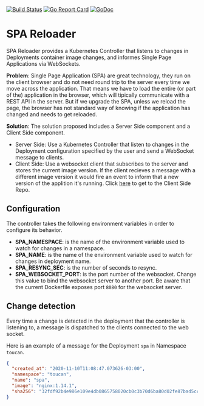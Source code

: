 [![Build Status](https://travis-ci.org/ToucanSoftware/spa-reloader.svg?branch=main)](https://travis-ci.org/ToucanSoftware/spa-reloader) [![Go Report Card](https://goreportcard.com/badge/github.com/ToucanSoftware/spa-reloader)](https://goreportcard.com/report/github.com/ToucanSoftware/spa-reloader) [![GoDoc](https://godoc.org/github.com/ToucanSoftware/spa-reloader?status.svg)](https://godoc.org/github.com/ToucanSoftware/spa-reloader)

# SPA Reloader

SPA Reloader provides a Kubernetes Controller that listens to changes in Deployments container image changes,
and informes Single Page Applications via WebSockets.

**Problem**: Single Page Application (SPA) are great technology, they run on the client browser and do not need round trip to the server every time we move across the application. That means we have to load the entire (or part of the) application in the browser, which will tipically communicate with a REST API in the server. But if we upgrade the SPA, unless we reload the page, the browser has not standard way of knowing if the application has changed and needs to get reloaded.

**Solution**: The solution proposed includes a Server Side component and a Client Side component.

- Server Side: Use a Kubernetes Controller that listen to changes in the Deployment configuration specified by the user and send a WebSocket message to clients.
- Client Side: Use a websocket client that subscribes to the server and stores the current image version. If the client recieves a message with a different image version it would fire an event to inform that a new version of the applition it's running. Click [here](https://github.com/ToucanSoftware/spa-reloader-vue) to get to the Client Side Repo.

## Configuration

The controller takes the following environment variables in order to configure its behavior.

- **SPA_NAMESPACE**: is the name of the environment variable used to watch for changes in a namespace.
- **SPA_NAME**: is the name of the environment variable used to watch for changes in deployment name.
- **SPA_RESYNC_SEC**: is the number of seconds to resync.
- **SPA_WEBSOCKET_PORT**: is the port number of the websocket. Change this value to bind the websocket server to another port. Be aware that the current Dockerfile exposes port `8080` for the websocket server.

## Change detection

Every time a change is detected in the deployment that the controller is listening to, a message is dispatched to the clients connected to the web socket.

Here is an example of a message for the Deployment `spa` in Namespace `toucan`.

```json
{
  "created_at": "2020-11-10T11:08:47.073626-03:00",
  "namespace": "toucan",
  "name": "spa",
  "image": "nginx:1.14.1",
  "sha256": "32fdf92b4e986e109e4db0865758020cb0c3b70d6ba80d02fe87bad5cc3dc228"
}
```
